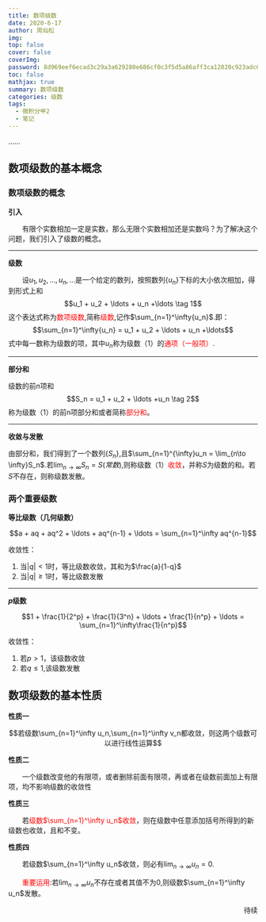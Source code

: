 ```yaml
---
title: 数项级数
date: 2020-6-17
author: 周灿松
img: 
top: false
cover: false
coverImg: 
password: 8d969eef6ecad3c29a3a629280e686cf0c3f5d5a86aff3ca12020c923adc6c92
toc: false
mathjax: true
summary: 数项级数
categories: 级数
tags:
  - 微积分甲2
  - 笔记
---
```


……

<!-- more -->

## 数项级数的基本概念

### 数项级数的概念

**引入**

&emsp;&emsp;有限个实数相加一定是实数，那么无限个实数相加还是实数吗？为了解决这个问题，我们引入了级数的概念。

---

**级数**

&emsp;&emsp;设$u_1,u_2,\ldots,u_n,\ldots$是一个给定的数列，按照数列{$u_n$}下标的大小依次相加，得到形式上和
$$u_1 + u_2 + \ldots + u_n +\ldots  \tag 1$$
这个表达式称为<font color=red>数项级数</font>,简称<font color=red>级数</font>,记作$\sum_{n=1}^\infty{u_n}$.即：
$$\sum_{n=1}^\infty{u_n} = u_1 + u_2 + \ldots + u_n +\ldots$$
式中每一数称为级数的项，其中$u_n$称为级数（1）的<font color=red>通项（一般项）</font>.

---

**部分和**

级数的前$n$项和
$$S_n = u_1 + u_2 + \ldots +u_n \tag 2$$
称为级数（1）的前n项部分和或者简称<font color=red>部分和</font>。

---

**收敛与发散**

由部分和，我们得到了一个数列{$S_n$},且$\sum_{n=1}^{\infty}u_n = \lim_{n\to \infty}S_n$.若$\lim_{n\to \infty}S_n = S(常数)$,则称级数（1）<font color=red>收敛</font>，并称$S$为级数的和。若$S$不存在，则称级数发散。

### 两个重要级数

**等比级数（几何级数）**

$$a + aq + aq^2 + \ldots + aq^{n-1} + \ldots = \sum_{n=1}^\infty aq^{n-1}$$

收敛性：
1. 当$|q|<1$时，等比级数收敛，其和为$\frac{a}{1-q}$
2. 当$|q|\geq 1$时，等比级数发散

---

**$p$级数**

$$1 + \frac{1}{2^p} + \frac{1}{3^n} + \ldots + \frac{1}{n^p} + \ldots = \sum_{n=1}^\infty\frac{1}{n^p}$$

收敛性：
1. 若$p>1$，该级数收敛
2. 若$q\leq 1$,该级数发散

## 数项级数的基本性质

**性质一**

$$若级数\sum_{n=1}^\infty u_n,\sum_{n=1}^\infty v_n都收敛，则这两个级数可以进行线性运算$$

**性质二**

&emsp;&emsp;一个级数改变他的有限项，或者删除前面有限项，再或者在级数前面加上有限项，均不影响级数的收敛性

**性质三**

&emsp;&emsp;若<font color=red>级数$\sum_{n=1}^\infty u_n$收敛</font>，则在级数中任意添加括号所得到的新级数也收敛，且和不变。

**性质四**

&emsp;&emsp;若级数$\sum_{n=1}^\infty u_n$收敛，则必有$\lim_{n\to \infty}u_n = 0$.

&emsp;&emsp;<font color=red>重要运用</font>:若$\lim_{n\to \infty }u_n$不存在或者其值不为0,则级数$\sum_{n=1}^\infty u_n$发散。

<p align=right>待续</p>